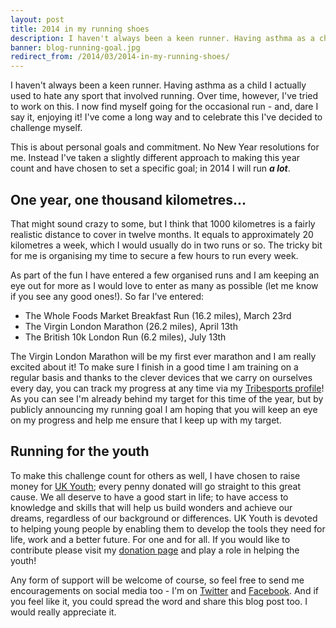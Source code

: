 ```yaml
---
layout: post
title: 2014 in my running shoes
description: I haven't always been a keen runner. Having asthma as a child I actually used to hate any sport that involved running. Over time, however, I've tried to work on this. I now find myself going for the occasional run - and, dare I say it, enjoying it! I've come a long way and to celebrate this I've decided to challenge myself.
banner: blog-running-goal.jpg
redirect_from: /2014/03/2014-in-my-running-shoes/
---
```


I haven't always been a keen runner. Having asthma as a child I actually used to hate any sport that involved running. Over time, however, I've tried to work on this. I now find myself going for the occasional run - and, dare I say it, enjoying it! I've come a long way and to celebrate this I've decided to challenge myself.

This is about personal goals and commitment. No New Year resolutions for me. Instead I've taken a slightly different approach to making this year count and have chosen to set a specific goal; in 2014 I will run ***a lot***.

## One year, one thousand kilometres...

That might sound crazy to some, but I think that 1000 kilometres is a fairly realistic distance to cover in twelve months. It equals to approximately 20 kilometres a week, which I would usually do in two runs or so. The tricky bit for me is organising my time to secure a few hours to run every week.

As part of the fun I have entered a few organised runs and I am keeping an eye out for more as I would love to enter as many as possible (let me know if you see any good ones!). So far I've entered:

* The Whole Foods Market Breakfast Run (16.2 miles), March 23rd
* The Virgin London Marathon (26.2 miles), April 13th
* The British 10k London Run (6.2 miles), July 13th

The Virgin London Marathon will be my first ever marathon and I am really excited about it! To make sure I finish in a good time I am training on a regular basis and thanks to the clever devices that we carry on ourselves every day, you can track my progress at any time via my <a href="http://tribesports.com/users/kevinplattret/training/running?year=2014" target="_blank">Tribesports profile</a>! As you can see I'm already behind my target for this time of the year, but by publicly announcing my running goal I am hoping that you will keep an eye on my progress and help me ensure that I keep up with my target.

## Running for the youth

To make this challenge count for others as well, I have chosen to raise money for <a href="http://ukyouth.org" target="_blank">UK Youth</a>; every penny donated will go straight to this great cause. We all deserve to have a good start in life; to have access to knowledge and skills that will help us build wonders and achieve our dreams, regardless of our background or differences. UK Youth is devoted to helping young people by enabling them to develop the tools they need for life, work and a better future. For one and for all. If you would like to contribute please visit my <a href="http://uk.virginmoneygiving.com/kplattret" target="_blank">donation page</a> and play a role in helping the youth!

Any form of support will be welcome of course, so feel free to send me encouragements on social media too - I'm on <a href="http://twitter.com/kplattret" target="_blank">Twitter</a> and <a href="http://facebook.com/kevinplattret" target="_blank">Facebook</a>. And if you feel like it, you could spread the word and share this blog post too. I would really appreciate it.
